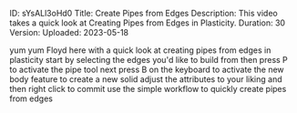 ID: sYsALl3oHd0
Title: Create Pipes from Edges
Description: This video takes a quick look at Creating Pipes from Edges in Plasticity.
Duration: 30
Version: 
Uploaded: 2023-05-18

yum yum Floyd here with a quick look at
creating pipes from edges in plasticity
start by selecting the edges you'd like
to build from then press P to activate
the pipe tool next press B on the
keyboard to activate the new body
feature to create a new solid adjust the
attributes to your liking and then right
click to commit use the simple workflow
to quickly create pipes from edges
